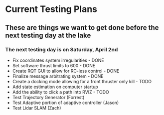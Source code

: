 # **Current Testing Plans**

## These are things we want to get done before the next testing day at the lake
### The next testing day is on Saturday, April 2nd 
* Fix coordinates system irregularities - DONE
* Set software thrust limits to 600 - DONE
* Create RQT GUI to allow for RC-less control - DONE
* Finalize message arbitrating system - DONE
* Create a docking mode allowing for a front thruster only kill - TODO
* Add state estimation on computer startup 
* Add the ability to click a path into RVIZ - TODO
* Test Trajectory Generator (Forrest)
* Test Adaptive portion of adaptive controller (Jason)
* Test Lidar SLAM (Zach)